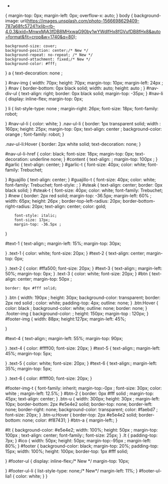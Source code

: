 
*
{
   margin-top: 0px;
   margin-left: 0px;
   overflow-x: auto;
}
body
{
    background-image: url(https://images.unsplash.com/photo-1566698629409-787a68fc5724?ixlib=rb-4.0.3&ixid=MnwxMjA3fDB8MHxwaG90by1wYWdlfHx8fGVufDB8fHx8&auto=format&fit=crop&w=1740&q=80);
    
    
    background-size: cover;
    background-position: center;/* New */
    background-repeat: no-repeat; /* New */
    background-attachment: fixed;/* New */
    background-color: #fff;
}
a
{
    text-decoration: none ;
    
}
#nav-img
{
    width: 70px;
    height: 70px;
    margin-top: 10px;
    margin-left: 24px ;
}
#nav 
{
    border-bottom: 0px  black solid;
    width: auto;
    height: auto ;
}
#nav-div-ul
{
    text-align: right;
    border: 0px black solid;
    margin-top: -35px;
}
#nav-li
{
    display: inline-flex;
    margin-top: 0px;

}
li
{
    list-style-type: none ;
    margin-right: 26px;
    font-size: 18px;
    font-family: robot;

}
#nav-ul-li
{
    color: white;
}
.nav-ul-li
{
    border: 1px transparent solid;
    width : 160px;
    height: 25px;
    margin-top: 0px;
    text-align: center ;
    background-color: orange ;
    font-family: robot;
}

.nav-ul-li:Hover
{
    border: 2px white solid;
    text-decoration: none;
}

#nav-ul-li-href
{
    color: black;
    font-size: 18px;
    margin-top: 0px;
    text-decoration: underline none;
}
#content
{
    text-align: ;
    margin-top: 100px ;
}
#garlic
{
    text-align: center;
}
#garlic-t
{
    font-size: 40px;
    color: white;
    font-family: Trebuchet;
    
}
#guajillo
{
    text-align: center;
}
#guajillo-t
{
    font-size: 40px;
    color: white;
    font-family: Trebuchet;
    font-style: ;
}
#steak
{
    text-align: center;
        border: 0px black solid;
}
#steak-t
{
    font-size: 40px;
    color: white;
    font-family: Trebuchet;
}
#new
{
    border: 2px red solid;
    margin-top: -36.5px;
    margin-left: 60% ;
    width: 65px;
    height: 26px ;
    border-top-left-radius: 20px;
    border-bottom-right-radius: 20px;
    text-align: center;
    color: gold;
    
        font-style: italic;
        font-size: 17px;
        margin-top: -36.5px ;
}

#text-1
{
    text-align:;
    margin-left: 15%;
    margin-top: 30px;
    
}
.text-1
{
    color: white;
    font-size: 20px;
}
#text-2
{
    text-align: center;
    margin-top: 0px;
    
    
}
.text-2
{
    color: #ffa500;
    font-size: 20px;
}
#text-3
{
    text-align:;
    margin-left: 50%;
    margin-top: 0px;
}
.text-3
{
    color: white;
    font-size: 20px;
}
#btn
{
    text-align: center;
    margin-top: 50px ;
    
    border: 0px #fff solid;
}
.btn
{
    width: 190px ;
    height: 30px;
    background-color: transparent;
    border: 2px red solid ;
    color: white;
    padding-top: 4px;
    outline: none;
}
.btn:Hover
{
    color: black ;
    background-color: white;
    outline: none;
    border: none;
}
.footer-img
{
    background-color: ;
    height: 150px;
    margin-top : 120px;
}
#footer-img
{
    width: 88px;
    height:127px;
    margin-left: 45%;
    
}

#text-4
{
    text-align:;
    margin-left: 55%;
    margin-top: 90px;
    
}
.text-4
{
    color: #ffff00;
    font-size: 20px;
}
#text-5
{
    text-align:;
    margin-left: 45%;
    margin-top: 5px;
    
}
.text-5
{
    color: white;
    font-size: 20px;
}
#text-6
{
    text-align:;
    margin-left: 35%;
    margin-top: 5px;
    
}
.text-6
{
    color: #ffff00;
    font-size: 20px;
}


#footer-img-t
{
    font-family: inherit;
    margin-top:-0px ;
    font-size: 30px;
    color: white ;
    margin-left: 12.5%;
}
#btn-2
{
    border: 0px #fff solid ;
    margin-top: 45px;
    text-align: center;
}
.btn-u
{
    width: 300px;
    height: 30px ;
    margin-left: 10px;
    border-bottom: 2px #e5e4e2 solid;
    border-top: none;
    border-left: none;
    border-right: none;
    background-color: transparent;
    color: #faebd7 ;
    font-size: 20px;
}
.btn-u:Hover
{
    border-top: 2px #e5e4e2 solid;
    border-bottom: none;
    color: #f87431;
}
#btn-a
{
    margin-left:;
}

#lt
{
    background-color: #e5e4e2;
    width: 100%;
    height: 50px ;
    margin-top: 100px ;
    text-align: center;
    font-family:;
    font-size: 25px;
}
.lt
{
    padding-top: 7px;
}
#ico
{
    width: 50px;
    height: 50px;
    margin-top:-95px ;
    margin-left: 80%;
}
#footer
{
	background-color: black;
	margin-top: 20%;
	padding-top: 15px;
	width: 100%;
	height: 100px;
	border-top: 1px #fff solid;
	
}
#footer-ul
{
    display: inline-flex;/* New */
    margin-top: 10px;

}
#footer-ul-li
{
    list-style-type: none;/* New*/
    margin-left: 11%;
}
#footer-ul-lia1
{
    color: white;
}
}
